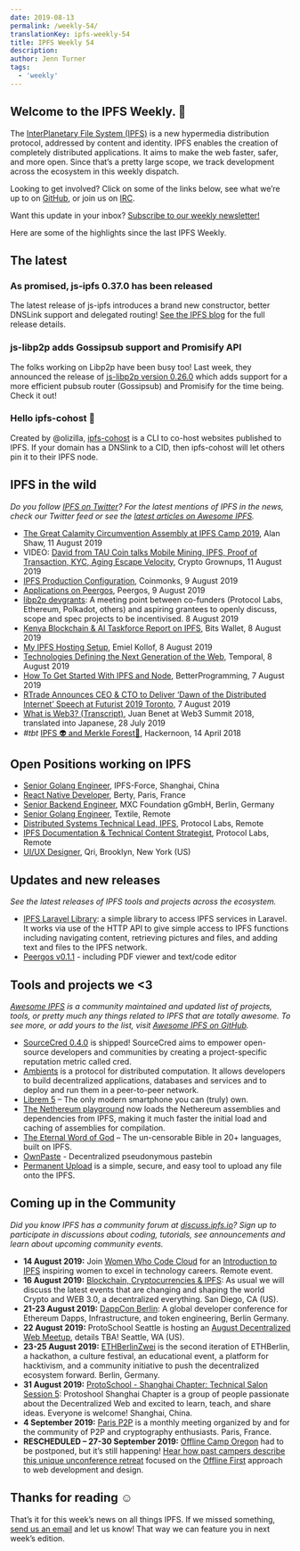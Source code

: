 ```yaml
---
date: 2019-08-13
permalink: /weekly-54/
translationKey: ipfs-weekly-54
title: IPFS Weekly 54
description:
author: Jenn Turner
tags:
  - 'weekly'
---
```


## Welcome to the IPFS Weekly. 👋

The [InterPlanetary File System (IPFS)](https://ipfs.io/) is a new hypermedia distribution protocol, addressed by content and identity. IPFS enables the creation of completely distributed applications. It aims to make the web faster, safer, and more open. Since that’s a pretty large scope, we track development across the ecosystem in this weekly dispatch.

Looking to get involved? Click on some of the links below, see what we’re up to on [GitHub](https://github.com/ipfs), or join us on [IRC](https://riot.im/app/#/room/#ipfs:matrix.org).

Want this update in your inbox? [Subscribe to our weekly newsletter!](http://eepurl.com/gL2Pi5)

Here are some of the highlights since the last IPFS Weekly.

## The latest

### As promised, js-ipfs 0.37.0 has been released

The latest release of js-ipfs introduces a brand new constructor, better DNSLink support and delegated routing! [See the IPFS blog](https://blog.ipfs.io/2019-08-06-js-ipfs-0-37/) for the full release details.

### js-libp2p adds Gossipsub support and Promisify API

The folks working on Libp2p have been busy too! Last week, they announced the release of [js-libp2p version 0.26.0](https://blog.ipfs.io/2019-08-07-js-libp2p-0-26/) which adds support for a more efficient pubsub router (Gossipsub) and Promisify for the time being. Check it out!

### Hello ipfs-cohost 👋

Created by @olizilla, [ipfs-cohost](https://github.com/olizilla/ipfs-cohost#ipfs-cohost-) is a CLI to co-host websites published to IPFS. If your domain has a DNSlink to a CID, then ipfs-cohost will let others pin it to their IPFS node.

## IPFS in the wild

_Do you follow [IPFS on Twitter](https://twitter.com/IPFSbot)? For the latest mentions of IPFS in the news, check our Twitter feed or see the [latest articles on Awesome IPFS](https://awesome.ipfs.io/articles/)._

- [The Great Calamity Circumvention Assembly at IPFS Camp 2019](https://ipfs.io/blog/2019-08-12-great-calamity-circumvention-assembly-at-ipfs-camp/), Alan Shaw, 11 August 2019
- VIDEO: [David from TAU Coin talks Mobile Mining, IPFS, Proof of Transaction, KYC, Aging Escape Velocity](https://www.youtube.com/watch?time_continue=4&v=8atG0zW50Uo), Crypto Grownups, 11 August 2019
- [IPFS Production Configuration](https://medium.com/coinmonks/ipfs-production-configuration-57121f0daab2), Coinmonks, 9 August 2019
- [Applications on Peergos](https://peergos.org/blog#applications_on_peergos_august_2019_), Peergos, 9 August 2019
- [libp2p devgrants](https://github.com/libp2p/devgrants): A meeting point between co-funders (Protocol Labs, Ethereum, Polkadot, others) and aspiring grantees to openly discuss, scope and spec projects to be incentivised. 8 August 2019
- [Kenya Blockchain & AI Taskforce Report on IPFS](https://medium.com/@bitsoko/kenya-blockchain-ai-taskforce-report-on-ipfs-3361eb8c8e41), Bits Wallet, 8 August 2019
- [My IPFS Hosting Setup](https://coolvibe.org/posts/my-ipfs-hosting-setup-hugo/), Emiel Kollof, 8 August 2019
- [Technologies Defining the Next Generation of the Web](https://medium.com/temporal-cloud/technologies-defining-the-next-generation-of-the-web-a0d0f053629f), Temporal, 8 August 2019
- [How To Get Started With IPFS and Node](https://medium.com/better-programming/how-to-get-started-with-ipfs-and-node-fa04baec6b3a), BetterProgramming, 7 August 2019
- [RTrade Announces CEO & CTO to Deliver ‘Dawn of the Distributed Internet’ Speech at Futurist 2019 Toronto](https://medium.com/rtrade-technologies/rtrade-announces-ceo-cto-to-deliver-dawn-of-the-distributed-internet-speech-at-futurist-2019-b39fcdc94e11), 7 August 2019
- [What is Web3? (Transcript)](https://medium.com/@onion797jp/what-is-web3-transcript-7e867e96ddb1), Juan Benet at Web3 Summit 2018, translated into Japanese, 28 July 2019
- _#tbt_ [IPFS 👽 and Merkle Forest🌳](https://hackernoon.com/ipfs-and-merkle-forest-a6b7f15f3537), Hackernoon, 14 April 2018

## Open Positions working on IPFS

- [Senior Golang Engineer](https://www.zhipin.com/job_detail/738dc685f000763e1XFy3Ny7EFI~.html?ka=search_list_6), IPFS-Force, Shanghai, China
- [React Native Developer](https://berty.tech/jobs/react-native-developer/), Berty, Paris, France
- [Senior Backend Engineer](https://www.golangprojects.com/golang-go-job-dcr-Senior-Backend-Engineer-Berlin-MXC-Foundation-gGmbH.html), MXC Foundation gGmbH, Berlin, Germany
- [Senior Golang Engineer](https://www.golangprojects.com/golang-go-job-def-Senior-Golang-Engineer-Remote-Textile.html), Textile, Remote
- [Distributed Systems Technical Lead, IPFS](https://jobs.lever.co/protocol/9283f9b0-de64-4e1f-a221-5d02b0202198), Protocol Labs, Remote
- [IPFS Documentation & Technical Content Strategist](https://jobs.lever.co/protocol/e7db2c84-afd7-44a4-9a27-449c751d8289), Protocol Labs, Remote
- [UI/UX Designer](https://www.linkedin.com/jobs/view/1335924519/), Qri, Brooklyn, New York (US)

## Updates and new releases

_See the latest releases of IPFS tools and projects across the ecosystem._

- [IPFS Laravel Library](https://gitlab.com/andach/ipfs-laravel): a simple library to access IPFS services in Laravel. It works via use of the HTTP API to give simple access to IPFS functions including navigating content, retrieving pictures and files, and adding text and files to the IPFS network.
- [Peergos v0.1.1](https://alpha.peergos.net/public/peergos/releases/v0.1.1) - including PDF viewer and text/code editor

## Tools and projects we <3

_[Awesome IPFS](https://awesome.ipfs.io/) is a community maintained and updated list of projects, tools, or pretty much any things related to IPFS that are totally awesome. To see more, or add yours to the list, visit [Awesome IPFS on GitHub](https://github.com/ipfs/awesome-ipfs)._

- [SourceCred 0.4.0](https://github.com/sourcecred/sourcecred/releases/tag/v0.4.0) is shipped! SourceCred aims to empower open-source developers and communities by creating a project-specific reputation metric called cred.
- [Ambients](https://ambients.org/) is a protocol for distributed computation. It allows developers to build decentralized applications, databases and services and to deploy and run them in a peer-to-peer network.
- [Librem 5](https://puri.sm/products/librem-5/) – The only modern smartphone you can (truly) own.
- [The Nethereum playground](http://playground.nethereum.com/) now loads the Nethereum assemblies and dependencies from IPFS, making it much faster the initial load and caching of assemblies for compilation.
- [The Eternal Word of God](http://eternalword.eth.link/) – The un-censorable Bible in 20+ languages, built on IPFS.
- [OwnPaste](https://ownpaste.com/) - Decentralized pseudonymous pastebin
- [Permanent Upload](https://permanentupload.com/) is a simple, secure, and easy tool to upload any file onto the IPFS.

## Coming up in the Community

_Did you know IPFS has a community forum at [discuss.ipfs.io](https://discuss.ipfs.io/)? Sign up to participate in discussions about coding, tutorials, see announcements and learn about upcoming community events._

- **14 August 2019:** Join [Women Who Code Cloud](https://www.womenwhocode.com/cloud/events) for an [Introduction to IPFS](https://zoom.us/webinar/register/WN_jnKnkxjJR3OOxf3kPa7Xfg) inspiring women to excel in technology careers. Remote event.
- **16 August 2019:** [Blockchain, Cryptocurrencies & IPFS](https://www.meetup.com/Blockchain-Cryptocurrencies-Interplanetary-File-System/events/vldkqqyzlbfc/): As usual we will discuss the latest events that are changing and shaping the world Crypto and WEB 3.0, a decentralized everything. San Diego, CA (US).
- **21-23 August 2019:** [DappCon Berlin](https://www.dappcon.io/): A global developer conference for Ethereum Dapps, Infrastructure, and token engineering, Berlin Germany.
- **22 August 2019:** ProtoSchool Seattle is hosting an
  [August Decentralized Web Meetup](https://www.meetup.com/ProtoSchool-Seattle-Learn-to-Make-the-Decentralized-Web/events/262328555/), details TBA! Seattle, WA (US).
- **23-25 August 2019:** [ETHBerlinZwei](https://ethberlinzwei.com/) is the second iteration of ETHBerlin, a hackathon, a culture festival, an educational event, a platform for hacktivism, and a community initiative to push the decentralized ecosystem forward. Berlin, Germany.
- **31 August 2019:** [ProtoSchool - Shanghai Chapter: Technical Salon Session 5](https://www.meetup.com/Shanghai-Decentralized-Systems-Meetup-Group/events/263835810/): Protoshool Shanghai Chapter is a group of people passionate about the Decentralized Web and excited to learn, teach, and share ideas. Everyone is welcome! Shanghai, China.
- **4 September 2019:** [Paris P2P](https://www.meetup.com/Paris-P2P/events/263171540/) is a monthly meeting organized by and for the community of P2P and cryptography enthusiasts. Paris, France.
- **RESCHEDULED – 27-30 September 2019:** [Offline Camp Oregon](http://offlinefirst.org/camp) had to be postponed, but it’s still happening! [Hear how past campers describe this unique unconference retreat](https://youtu.be/FNtpPW_7H1k) focused on the [Offline First](http://offlinefirst.org/) approach to web development and design.

## Thanks for reading ☺️

That’s it for this week’s news on all things IPFS. If we missed something, [send us an email](mailto:newsletter@ipfs.io) and let us know! That way we can feature you in next week’s edition.
